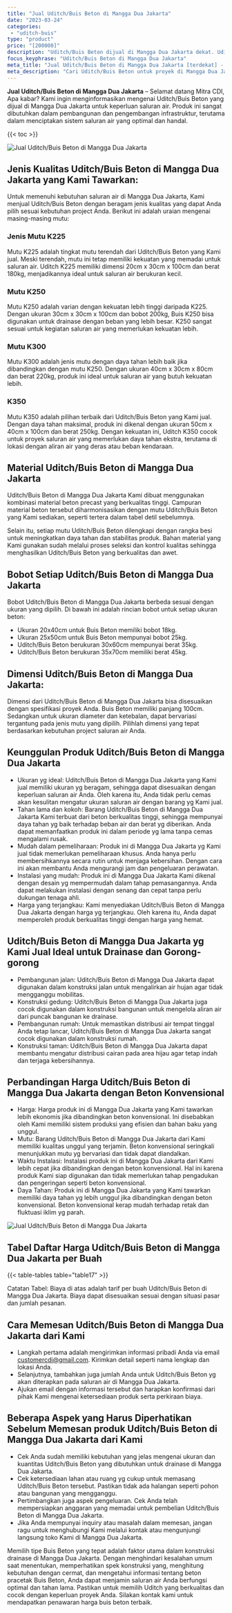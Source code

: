 ```yaml
---
title: "Jual Uditch/Buis Beton di Mangga Dua Jakarta"
date: "2023-03-24"
categories:
 - "uditch-buis"
type: "product"
price: "[200000]"
description: "Uditch/Buis Beton dijual di Mangga Dua Jakarta dekat. Uditch/Buis Beton ini sering dipakai dalam proyek infrastruktur sebagai sistem pembuangan air yang efisien dan berkualitas tinggi. Hubungi kami untuk mendapatkan informasi lebih lanjut."
focus_keyphrase: "Uditch/Buis Beton di Mangga Dua Jakarta"
meta_title: "Jual Uditch/Buis Beton di Mangga Dua Jakarta [terdekat] - CDI"
meta_description: "Cari Uditch/Buis Beton untuk proyek di Mangga Dua Jakarta? Kami memiliki Uditch/Buis Beton yang berkualitas untuk konstruksi drainase. Dapatkan harga termurah sekarang."
---
```


**Jual Uditch/Buis Beton di Mangga Dua Jakarta** – Selamat datang Mitra CDI, Apa kabar? Kami ingin menginformasikan mengenai Uditch/Buis Beton yang dijual di Mangga Dua Jakarta untuk keperluan saluran air. Produk ini sangat dibutuhkan dalam pembangunan dan pengembangan infrastruktur, terutama dalam menciptakan sistem saluran air yang optimal dan handal.

{{< toc >}}

![Jual Uditch/Buis Beton di Mangga Dua Jakarta](/images/uditch-buis/uditch-beton-13.jpg)

## Jenis Kualitas Uditch/Buis Beton di Mangga Dua Jakarta yang Kami Tawarkan:

Untuk memenuhi kebutuhan saluran air di Mangga Dua Jakarta, Kami menjual Uditch/Buis Beton dengan beragam jenis kualitas yang dapat Anda pilih sesuai kebutuhan project Anda. Berikut ini adalah uraian mengenai masing-masing mutu:

### Jenis Mutu K225

Mutu K225 adalah tingkat mutu terendah dari Uditch/Buis Beton yang Kami jual. Meski terendah, mutu ini tetap memiliki kekuatan yang memadai untuk saluran air. Uditch K225 memiliki dimensi 20cm x 30cm x 100cm dan berat 180kg, menjadikannya ideal untuk saluran air berukuran kecil.

### Mutu K250

Mutu K250 adalah varian dengan kekuatan lebih tinggi daripada K225. Dengan ukuran 30cm x 30cm x 100cm dan bobot 200kg, Buis K250 bisa digunakan untuk drainase dengan beban yang lebih besar. K250 sangat sesuai untuk kegiatan saluran air yang memerlukan kekuatan lebih.

### Mutu K300

Mutu K300 adalah jenis mutu dengan daya tahan lebih baik jika dibandingkan dengan mutu K250. Dengan ukuran 40cm x 30cm x 80cm dan berat 220kg, produk ini ideal untuk saluran air yang butuh kekuatan lebih.

### K350

Mutu K350 adalah pilihan terbaik dari Uditch/Buis Beton yang Kami jual. Dengan daya tahan maksimal, produk ini dikenal dengan ukuran 50cm x 40cm x 100cm dan berat 250kg. Dengan kekuatan ini, Uditch K350 cocok untuk proyek saluran air yang memerlukan daya tahan ekstra, terutama di lokasi dengan aliran air yang deras atau beban kendaraan.

## Material Uditch/Buis Beton di Mangga Dua Jakarta

Uditch/Buis Beton di Mangga Dua Jakarta Kami dibuat menggunakan kombinasi material beton precast yang berkualitas tinggi. Campuran material beton tersebut diharmonisasikan dengan mutu Uditch/Buis Beton yang Kami sediakan, seperti tertera dalam tabel detil sebelumnya.

Selain itu, setiap mutu Uditch/Buis Beton dilengkapi dengan rangka besi untuk meningkatkan daya tahan dan stabilitas produk. Bahan material yang Kami gunakan sudah melalui proses seleksi dan kontrol kualitas sehingga menghasilkan Uditch/Buis Beton yang berkualitas dan awet.

## Bobot Setiap Uditch/Buis Beton di Mangga Dua Jakarta

Bobot Uditch/Buis Beton di Mangga Dua Jakarta berbeda sesuai dengan ukuran yang dipilih. Di bawah ini adalah rincian bobot untuk setiap ukuran beton:

*   Ukuran 20x40cm untuk Buis Beton memiliki bobot 18kg.
*   Ukuran 25x50cm untuk Buis Beton mempunyai bobot 25kg.
*   Uditch/Buis Beton berukuran 30x60cm mempunyai berat 35kg.
*   Uditch/Buis Beton berukuran 35x70cm memiliki berat 45kg.

## Dimensi Uditch/Buis Beton di Mangga Dua Jakarta:

Dimensi dari Uditch/Buis Beton di Mangga Dua Jakarta bisa disesuaikan dengan spesifikasi proyek Anda. Buis Beton memiliki panjang 100cm. Sedangkan untuk ukuran diameter dan ketebalan, dapat bervariasi tergantung pada jenis mutu yang dipilih. Pilihlah dimensi yang tepat berdasarkan kebutuhan project saluran air Anda.

## Keunggulan Produk Uditch/Buis Beton di Mangga Dua Jakarta

*   Ukuran yg ideal: Uditch/Buis Beton di Mangga Dua Jakarta yang Kami jual memiliki ukuran yg beragam, sehingga dapat disesuaikan dengan keperluan saluran air Anda. Oleh karena itu, Anda tidak perlu cemas akan kesulitan mengatur ukuran saluran air dengan barang yg Kami jual.
*   Tahan lama dan kokoh: Barang Uditch/Buis Beton di Mangga Dua Jakarta Kami terbuat dari beton berkualitas tinggi, sehingga mempunyai daya tahan yg baik terhadap beban air dan berat yg diberikan. Anda dapat memanfaatkan produk ini dalam periode yg lama tanpa cemas mengalami rusak.
*   Mudah dalam pemeliharaan: Produk ini di Mangga Dua Jakarta yg Kami jual tidak memerlukan pemeliharaan khusus. Anda hanya perlu membersihkannya secara rutin untuk menjaga kebersihan. Dengan cara ini akan membantu Anda mengurangi jam dan pengeluaran perawatan.
*   Instalasi yang mudah: Produk ini di Mangga Dua Jakarta Kami dikenal dengan desain yg mempermudah dalam tahap pemasangannya. Anda dapat melakukan instalasi dengan senang dan cepat tanpa perlu dukungan tenaga ahli.
*   Harga yang terjangkau: Kami menyediakan Uditch/Buis Beton di Mangga Dua Jakarta dengan harga yg terjangkau. Oleh karena itu, Anda dapat memperoleh produk berkualitas tinggi dengan harga yang hemat.

## Uditch/Buis Beton di Mangga Dua Jakarta yg Kami Jual Ideal untuk Drainase dan Gorong-gorong

*   Pembangunan jalan: Uditch/Buis Beton di Mangga Dua Jakarta dapat digunakan dalam konstruksi jalan untuk mengalirkan air hujan agar tidak mengganggu mobilitas.
*   Konstruksi gedung: Uditch/Buis Beton di Mangga Dua Jakarta juga cocok digunakan dalam konstruksi bangunan untuk mengelola aliran air dari puncak bangunan ke drainase.
*   Pembangunan rumah: Untuk memastikan distribusi air tempat tinggal Anda tetap lancar, Uditch/Buis Beton di Mangga Dua Jakarta sangat cocok digunakan dalam konstruksi rumah.
*   Konstruksi taman: Uditch/Buis Beton di Mangga Dua Jakarta dapat membantu mengatur distribusi cairan pada area hijau agar tetap indah dan terjaga kebersihannya.

## Perbandingan Harga Uditch/Buis Beton di Mangga Dua Jakarta dengan Beton Konvensional

*   Harga: Harga produk ini di Mangga Dua Jakarta yang Kami tawarkan lebih ekonomis jika dibandingkan beton konvensional. Ini disebabkan oleh Kami memiliki sistem produksi yang efisien dan bahan baku yang unggul.
*   Mutu: Barang Uditch/Buis Beton di Mangga Dua Jakarta dari Kami memiliki kualitas unggul yang terjamin. Beton konvensional seringkali menunjukkan mutu yg bervariasi dan tidak dapat diandalkan.
*   Waktu Instalasi: Instalasi produk ini di Mangga Dua Jakarta dari Kami lebih cepat jika dibandingkan dengan beton konvensional. Hal ini karena produk Kami siap digunakan dan tidak memerlukan tahap pengadukan dan pengeringan seperti beton konvensional.
*   Daya Tahan: Produk ini di Mangga Dua Jakarta yang Kami tawarkan memiliki daya tahan yg lebih unggul jika dibandingkan dengan beton konvensional. Beton konvensional kerap mudah terhadap retak dan fluktuasi iklim yg parah.

![Jual Uditch/Buis Beton di Mangga Dua Jakarta](/images/uditch-buis/buis-beton-12.jpg)

## Tabel Daftar Harga Uditch/Buis Beton di Mangga Dua Jakarta per Buah

{{< table-tables table="table17" >}}

Catatan Tabel: Biaya di atas adalah tarif per buah Uditch/Buis Beton di Mangga Dua Jakarta. Biaya dapat disesuaikan sesuai dengan situasi pasar dan jumlah pesanan.

## Cara Memesan Uditch/Buis Beton di Mangga Dua Jakarta dari Kami

*   Langkah pertama adalah mengirimkan informasi pribadi Anda via email customercdi@gmail.com. Kirimkan detail seperti nama lengkap dan lokasi Anda.
*   Selanjutnya, tambahkan juga jumlah Anda untuk Uditch/Buis Beton yg akan diterapkan pada saluran air di Mangga Dua Jakarta.
*   Ajukan email dengan informasi tersebut dan harapkan konfirmasi dari pihak Kami mengenai ketersediaan produk serta perkiraan biaya.

## Beberapa Aspek yang Harus Diperhatikan Sebelum Memesan produk Uditch/Buis Beton di Mangga Dua Jakarta dari Kami

*   Cek Anda sudah memiliki kebutuhan yang jelas mengenai ukuran dan kuantitas Uditch/Buis Beton yang dibutuhkan untuk drainase di Mangga Dua Jakarta.
*   Cek ketersediaan lahan atau ruang yg cukup untuk memasang Uditch/Buis Beton tersebut. Pastikan tidak ada halangan seperti pohon atau bangunan yang mengganggu.
*   Pertimbangkan juga aspek pengeluaran. Cek Anda telah mempersiapkan anggaran yang memadai untuk pembelian Uditch/Buis Beton di Mangga Dua Jakarta.
*   Jika Anda mempunyai inquiry atau masalah dalam memesan, jangan ragu untuk menghubungi Kami melalui kontak atau mengunjungi langsung toko Kami di Mangga Dua Jakarta.

Memilih tipe Buis Beton yang tepat adalah faktor utama dalam konstruksi drainase di Mangga Dua Jakarta. Dengan menghindari kesalahan umum saat menentukan, memperhatikan spek konstruksi yang, menghitung kebutuhan dengan cermat, dan mengetahui informasi tentang beton pracetak Buis Beton, Anda dapat menjamin saluran air Anda berfungsi optimal dan tahan lama. Pastikan untuk memilih Uditch yang berkualitas dan cocok dengan keperluan proyek Anda. Silakan kontak kami untuk mendapatkan penawaran harga buis beton terbaik.